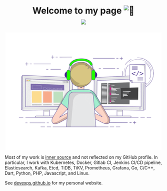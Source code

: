 <h1 align="center">Welcome to my page <img src="https://github-production-user-asset-6210df.s3.amazonaws.com/24524555/238178097-766d336d-b87d-44ba-807c-c51de2bc6b4d.gif" width="28px" alt="👋"> <br /> <img src="https://komarev.com/ghpvc/?username=devexps&label=PROFILE+VIEWS&color=blue&style=for-the-badge)" /> </h1>

<p align="center">
  <img align="center" width="500px" src="./developer-github.gif"  />
</p>
<p align="left">

Most of my work is [inner source](https://en.wikipedia.org/wiki/Inner_source) and not reflected on my GitHub profile. In particular, I work with Kubernetes, Docker, Gitlab CI, Jenkins CI/CD pipeline, Elasticsearch, Kafka, Etcd, TiDB, TiKV, Prometheus, Grafana, Go, C/C++, Dart, Python, PHP, Javascript, and Linux.

See [devexps.github.io](https://devexps.github.io) for my personal website.
